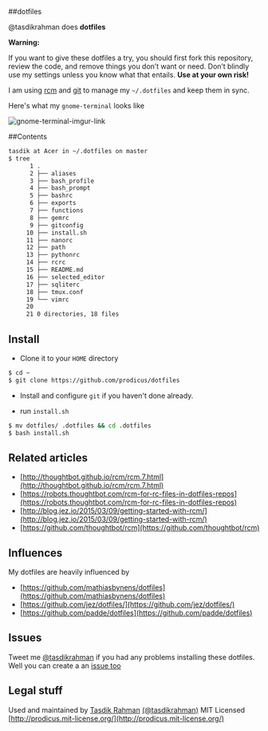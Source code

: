 ##dotfiles

@tasdikrahman does **dotfiles**

**Warning:** 

 If you want to give these dotfiles a try, you should first fork this repository, review the code, and remove things you don’t want or need. Don’t blindly use my settings unless you know what that entails. **Use at your own risk!**

I am using [rcm](https://github.com/thoughtbot/rcm) and [git](https://git-scm.com) to manage  my `~/.dotfiles` and keep them in sync.

Here's what my `gnome-terminal` looks like

![gnome-terminal-imgur-link](http://i.imgur.com/KfQ59v6.jpg)

##Contents

```sh
tasdik at Acer in ~/.dotfiles on master
$ tree
      1 .
      2 ├── aliases
      3 ├── bash_profile
      4 ├── bash_prompt
      5 ├── bashrc
      6 ├── exports
      7 ├── functions
      8 ├── gemrc
      9 ├── gitconfig
     10 ├── install.sh
     11 ├── nanorc
     12 ├── path
     13 ├── pythonrc
     14 ├── rcrc
     15 ├── README.md
     16 ├── selected_editor
     17 ├── sqliterc
     18 ├── tmux.conf
     19 └── vimrc
     20 
     21 0 directories, 18 files

```

## Install

- Clone it to your `HOME` directory

```sh
$ cd ~
$ git clone https://github.com/prodicus/dotfiles
```

- Install and configure `git` if you haven't done already.

- run `install.sh`

```sh
$ mv dotfiles/ .dotfiles && cd .dotfiles
$ bash install.sh
```

## Related articles

- [http://thoughtbot.github.io/rcm/rcm.7.html](http://thoughtbot.github.io/rcm/rcm.7.html)
- [https://robots.thoughtbot.com/rcm-for-rc-files-in-dotfiles-repos](https://robots.thoughtbot.com/rcm-for-rc-files-in-dotfiles-repos)
- [http://blog.jez.io/2015/03/09/getting-started-with-rcm/](http://blog.jez.io/2015/03/09/getting-started-with-rcm/)
- [https://github.com/thoughtbot/rcm](https://github.com/thoughtbot/rcm)

## Influences

My dotfiles are heavily influenced by 

- [https://github.com/mathiasbynens/dotfiles](https://github.com/mathiasbynens/dotfiles)
- [https://github.com/jez/dotfiles/](https://github.com/jez/dotfiles/)
- [https://github.com/padde/dotfiles](https://github.com/padde/dotfiles)

## Issues

Tweet me [@tasdikrahman](https://twitter.com/tasdikrahman) if you had any problems installing these dotfiles. Well you can create a an [issue too](https://github.com/prodicus/dotfiles/issues)

## Legal stuff

Used and maintained by [Tasdik Rahman](http://tasdikrahman.me) [(@tasdikrahman)](https://twitter.com/tasdikrahman) MIT Licensed [http://prodicus.mit-license.org/](http://prodicus.mit-license.org/)

